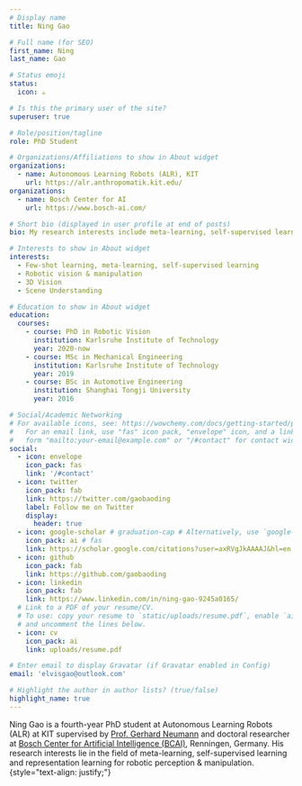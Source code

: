 ```yaml
---
# Display name
title: Ning Gao

# Full name (for SEO)
first_name: Ning
last_name: Gao

# Status emoji
status:
  icon: ☕️

# Is this the primary user of the site?
superuser: true

# Role/position/tagline
role: PhD Student

# Organizations/Affiliations to show in About widget
organizations:
  - name: Autonomous Learning Robots (ALR), KIT
    url: https://alr.anthropomatik.kit.edu/
organizations:
  - name: Bosch Center for AI
    url: https://www.bosch-ai.com/

# Short bio (displayed in user profile at end of posts)
bio: My research interests include meta-learning, self-supervised learning, robotic vision.

# Interests to show in About widget
interests:
  - Few-shot learning, meta-learning, self-supervised learning
  - Robotic vision & manipulation
  - 3D Vision
  - Scene Understanding

# Education to show in About widget
education:
  courses:
    - course: PhD in Robotic Vision
      institution: Karlsruhe Institute of Technology
      year: 2020-now
    - course: MSc in Mechanical Engineering
      institution: Karlsruhe Institute of Technology
      year: 2019
    - course: BSc in Automotive Engineering
      institution: Shanghai Tongji University
      year: 2016

# Social/Academic Networking
# For available icons, see: https://wowchemy.com/docs/getting-started/page-builder/#icons
#   For an email link, use "fas" icon pack, "envelope" icon, and a link in the
#   form "mailto:your-email@example.com" or "/#contact" for contact widget.
social:
  - icon: envelope
    icon_pack: fas
    link: '/#contact'
  - icon: twitter
    icon_pack: fab
    link: https://twitter.com/gaobaoding
    label: Follow me on Twitter
    display:
      header: true
  - icon: google-scholar # graduation-cap # Alternatively, use `google-scholar` icon from `ai` icon pack
    icon_pack: ai # fas
    link: https://scholar.google.com/citations?user=axRVgJkAAAAJ&hl=en
  - icon: github
    icon_pack: fab
    link: https://github.com/gaobaoding
  - icon: linkedin
    icon_pack: fab
    link: https://www.linkedin.com/in/ning-gao-9245a0165/
  # Link to a PDF of your resume/CV.
  # To use: copy your resume to `static/uploads/resume.pdf`, enable `ai` icons in `params.yaml`,
  # and uncomment the lines below.
  - icon: cv
    icon_pack: ai
    link: uploads/resume.pdf

# Enter email to display Gravatar (if Gravatar enabled in Config)
email: 'elvisgao@outlook.com'

# Highlight the author in author lists? (true/false)
highlight_name: true
---
```


Ning Gao is a fourth-year PhD student at Autonomous Learning Robots (ALR) at KIT supervised by [Prof. Gerhard Neumann](https://alr.anthropomatik.kit.edu/21_65.php) and doctoral researcher at [Bosch Center for Artificial Intelligence (BCAI)](https://www.bosch-ai.com/), Renningen, Germany. His research interests lie in the field of
meta-learning, self-supervised learning and representation learning for robotic perception & manipulation.
{style="text-align: justify;"}
